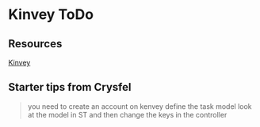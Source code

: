 # Kinvey ToDo

## Resources

[Kinvey](http://www.kinvey.com/)

## Starter tips from Crysfel

> you need to create an account on kenvey
> define the task model
> look at the model in ST
> and then change the keys in the controller
